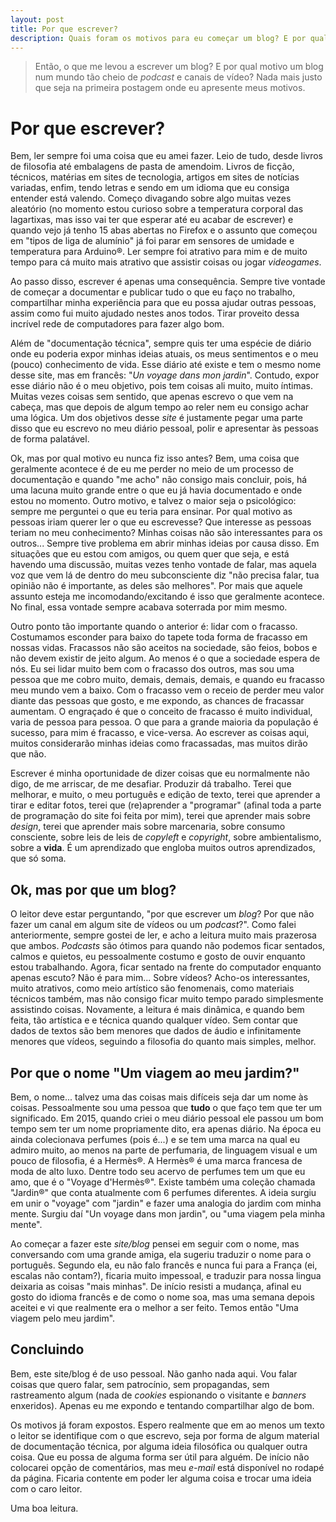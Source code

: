 ```yaml
---
layout: post
title: Por que escrever?
description: Quais foram os motivos para eu começar um blog? E por qual motivo um blog?
---
```


> Então, o que me levou a escrever um blog? E por qual motivo um blog num mundo tão cheio de _podcast_ e canais de vídeo? Nada mais justo que seja na primeira postagem onde eu apresente meus motivos.

# Por que escrever?

Bem, ler sempre foi uma coisa que eu amei fazer.  Leio de tudo, desde livros de filosofia até embalagens de pasta de amendoim. Livros de ficção, técnicos, matérias em sites de tecnologia, artigos em sites de notícias variadas, enfim, tendo letras e sendo em um idioma que eu consiga entender está valendo. Começo divagando sobre algo muitas vezes aleatório (no momento estou curioso sobre a temperatura corporal das lagartixas, mas isso vai ter que esperar até eu acabar de escrever) e quando vejo já tenho 15 abas abertas no Firefox e o assunto que começou em "tipos de liga de alumínio" já foi parar em sensores de umidade e temperatura para Arduino®. Ler sempre foi atrativo para mim e de muito tempo para cá muito mais atrativo que assistir coisas ou jogar _videogames_.

Ao passo disso, escrever é apenas uma consequência. Sempre tive vontade de começar a documentar e publicar tudo o que eu faço no trabalho, compartilhar minha experiência para que eu possa ajudar outras pessoas, assim como fui muito ajudado nestes anos todos. Tirar proveito dessa incrível rede de computadores para fazer algo bom.

Além de "documentação técnica", sempre quis ter uma espécie de diário onde eu poderia expor minhas ideias atuais, os meus sentimentos e o meu (pouco) conhecimento de vida. Esse diário até existe e tem o mesmo nome desse site, mas em francês: "_Un voyage dans mon jardin_". Contudo, expor esse diário não é o meu objetivo, pois tem coisas ali muito, muito íntimas. Muitas vezes coisas sem sentido, que apenas escrevo o que vem na cabeça, mas que depois de algum tempo ao reler nem eu consigo achar uma lógica. Um dos objetivos desse _site_ é justamente pegar uma parte disso que eu escrevo no meu diário pessoal, polir e apresentar às pessoas de forma palatável.

Ok, mas por qual motivo eu nunca fiz isso antes? Bem, uma coisa que geralmente acontece é de eu me perder no meio de um processo de documentação e quando "me acho" não consigo mais concluir, pois, há uma lacuna muito grande entre o que eu já havia documentado e onde estou no momento. Outro motivo, e talvez o maior seja o psicológico: sempre me perguntei o que eu teria para ensinar. Por qual motivo as pessoas iriam querer ler o que eu escrevesse? Que interesse as pessoas teriam no meu conhecimento? Minhas coisas não são interessantes para os outros... Sempre tive problema em abrir minhas ideias por causa disso. Em situações que eu estou com amigos, ou quem quer que seja, e está havendo uma discussão, muitas vezes tenho vontade de falar, mas aquela voz que vem lá de dentro do meu subconsciente diz "não precisa falar, tua opinião não é importante, as deles são melhores". Por mais que aquele assunto esteja me incomodando/excitando é isso que geralmente acontece. No final, essa vontade sempre acabava soterrada por mim mesmo.

Outro ponto tão importante quando o anterior é: lidar com o fracasso. Costumamos esconder para baixo do tapete toda forma de fracasso em nossas vidas. Fracassos não são aceitos na sociedade, são feios, bobos e não devem existir de jeito algum. Ao menos é o que a sociedade espera de nós. Eu sei lidar muito bem com o fracasso dos outros, mas sou uma pessoa que me cobro muito, demais, demais, demais, e quando eu fracasso meu mundo vem a baixo. Com o fracasso vem o receio de perder meu valor diante das pessoas que gosto, e me expondo, as chances de fracassar aumentam. O engraçado é que o conceito de fracasso é muito individual, varia de pessoa para pessoa. O que para a grande maioria da população é sucesso, para mim é fracasso, e vice-versa. Ao escrever as coisas aqui, muitos considerarão minhas ideias como fracassadas, mas muitos dirão que não.

Escrever é minha oportunidade de dizer coisas que eu normalmente não digo, de me arriscar, de me desafiar. Produzir dá trabalho. Terei que melhorar, e muito, o meu português e edição de texto, terei que aprender a tirar e editar fotos, terei que (re)aprender a "programar" (afinal toda a parte de programação do site foi feita por mim), terei que aprender mais sobre _design_, terei que aprender mais sobre marcenaria, sobre consumo consciente, sobre leis de leis de _copyleft_ e _copyright_, sobre ambientalismo, sobre a **vida**. É um aprendizado que engloba muitos outros aprendizados, que só soma.

## Ok, mas por que um blog?

O leitor deve estar perguntando, "por que escrever um _blog_? Por que não fazer um canal em algum site de vídeos ou um _podcast_?". Como falei anteriormente, sempre gostei de ler, e acho a leitura muito mais prazerosa que ambos. _Podcasts_ são ótimos para quando não podemos ficar sentados, calmos e quietos, eu pessoalmente costumo e gosto de ouvir enquanto estou trabalhando. Agora, ficar sentado na frente do computador enquanto apenas escuto? Não é para mim... Sobre vídeos? Acho-os interessantes, muito atrativos, como meio artístico são fenomenais, como materiais técnicos também, mas não consigo ficar muito tempo parado simplesmente assistindo coisas. Novamente, a leitura é mais dinâmica, e quando bem feita, tão artística e e técnica quando qualquer vídeo. Sem contar que dados de textos são bem menores que dados de áudio e infinitamente menores que vídeos, seguindo a filosofia do quanto mais simples, melhor.

## Por que o nome "Um viagem ao meu jardim?"

Bem, o nome... talvez uma das coisas mais difíceis seja dar um nome às coisas. Pessoalmente sou uma pessoa que **tudo** o que faço tem que ter um significado. Em 2015, quando criei o meu diário pessoal ele passou um bom tempo sem ter um nome propriamente dito, era apenas diário. Na época eu ainda colecionava perfumes (pois é...) e se tem uma marca na qual eu admiro muito, ao menos na parte de perfumaria, de linguagem visual e um pouco de filosofia, é a Hermès®. A Hermès® é uma marca francesa de moda de alto luxo. Dentre todo seu acervo de perfumes tem um que eu amo, que é o "Voyage d'Hermès®". Existe também uma coleção chamada "Jardin®" que conta atualmente com 6 perfumes diferentes. A ideia surgiu em unir o "voyage" com "jardin" e fazer uma analogia do jardim com minha mente. Surgiu daí "Un voyage dans mon jardin", ou "uma viagem pela minha mente".

Ao começar a fazer este _site/blog_ pensei em seguir com o nome, mas conversando com uma grande amiga, ela sugeriu traduzir o nome para o português. Segundo ela, eu não falo francês e nunca fui para a França (ei, escalas não contam?), ficaria muito impessoal, e traduzir para nossa lingua deixaria as coisas "mais minhas". De início resisti a mudança, afinal eu gosto do idioma francês e de como o nome soa, mas uma semana depois aceitei e vi que realmente era o melhor a ser feito. Temos então "Uma viagem pelo meu jardim".

## Concluindo

Bem, este site/blog é de uso pessoal. Não ganho nada aqui. Vou falar coisas que quero falar, sem patrocínio, sem propagandas, sem rastreamento algum (nada de _cookies_ espionando o visitante e _banners_ enxeridos). Apenas eu me expondo e tentando compartilhar algo de bom.

Os motivos já foram expostos. Espero realmente que em ao menos um texto o leitor se identifique com o que escrevo, seja por forma de algum material de documentação técnica, por alguma ideia filosófica ou qualquer outra coisa. Que eu possa de alguma forma ser útil para alguém. De início não colocarei opção de comentários, mas meu _e-mail_ está disponível no rodapé da página. Ficaria contente em poder ler alguma coisa e trocar uma ideia com o caro leitor.

Uma boa leitura.
